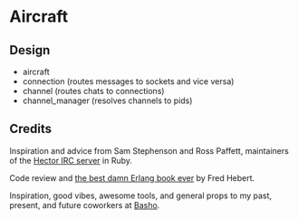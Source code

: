 Aircraft
========

Design
------

* aircraft
* connection (routes messages to sockets and vice versa)
* channel (routes chats to connections)
* channel_manager (resolves channels to pids)

Credits
-------

Inspiration and advice from Sam Stephenson and Ross Paffett, maintainers of the 
[Hector IRC server](https://github.com/sstephenson/hector) in Ruby.

Code review and [the best damn Erlang book ever](http://learnyousomeerlang.com/)
by Fred Hebert.

Inspiration, good vibes, awesome tools, and general props to my past, present,
and future coworkers at [Basho](http://basho.com/).

